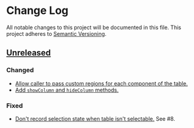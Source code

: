 # Change Log

All notable changes to this project will be documented in this file. This project adheres to [Semantic Versioning](http://semver.org/).

## [Unreleased](#unreleased)

### Changed

- [Allow caller to pass custom regions for each component of the table.](https://github.com/rapid7/marionette.carpenter/commit/7b6088a9e3f0a6db5aa0dcfc80b29527a087cc65)
- [Add `showColumn` and `hideColumn` methods.](https://github.com/rapid7/marionette.carpenter/pull/22)

### Fixed

- [Don't record selection state when table isn't selectable.](https://github.com/rapid7/marionette.carpenter/commit/8e55509ab35f30b2a02944ad932408b5fe4abf63) See #8.
